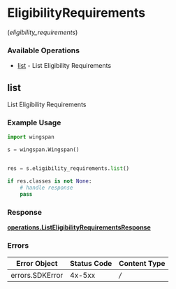 # EligibilityRequirements
(*eligibility_requirements*)

### Available Operations

* [list](#list) - List Eligibility Requirements

## list

List Eligibility Requirements

### Example Usage

```python
import wingspan

s = wingspan.Wingspan()


res = s.eligibility_requirements.list()

if res.classes is not None:
    # handle response
    pass

```


### Response

**[operations.ListEligibilityRequirementsResponse](../../models/operations/listeligibilityrequirementsresponse.md)**
### Errors

| Error Object    | Status Code     | Content Type    |
| --------------- | --------------- | --------------- |
| errors.SDKError | 4x-5xx          | */*             |
